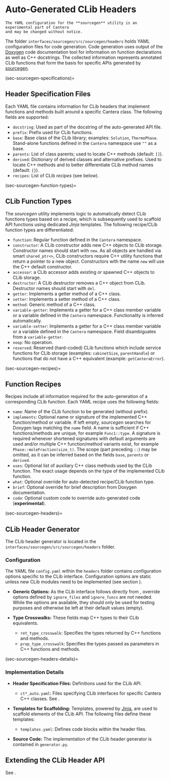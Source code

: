 # Auto-Generated CLib Headers

```{caution}
The YAML configuration for the **sourcegen** utility is an experimental part of Cantera
and may be changed without notice.
```

The folder `interfaces/sourcegen/src/sourcegen/headers` holds YAML configuration files
for code generation. Code generation uses output of the
[Doxygen](https://www.doxygen.org) code documentation tool for information on function
declarations as well as C++ docstrings. The collected information
represents annotated CLib functions that form the basis for specific APIs generated by
[sourcegen](sourcegen).

(sec-sourcegen-specifications)=
## Header Specification Files

Each YAML file contains information for CLib headers that implement functions and
methods built around a specific Cantera class. The following fields are supported:

- `docstring`: Used as part of the docstring of the auto-generated API file.
- `prefix`: Prefix used for CLib functions.
- `base`: Base class of the CLib library; examples: `Solution`, `ThermoPhase`.
    Stand-alone functions defined in the `Cantera` namespace use `""` as a base.
- `parents`: List of class parents; used to locate C++ methods (default: `[]`).
- `derived`: Dictionary of derived classes and alternative prefixes. Used to locate C++
    methods and to better differentiate CLib method names (default: `{}`).
- `recipes`: List of CLib *recipes* (see below).

(sec-sourcegen-function-types)=
## CLib Function Types

The *sourcegen* utility implements logic to automatically detect CLib functions types
based on a recipe, which is subsequently used to scaffold API functions using dedicated
*Jinja* templates. The following recipe/CLib function types are differentiated:

- `function`: Regular function defined in the `Cantera` namespace.
- `constructor`: A CLib constructor adds new C++ objects to CLib storage. Constructor
    names should start with `new`. As all objects are handled via smart `shared_ptr<>`,
    CLib constructors require C++ utility functions that return a pointer to a new
    object. Constructors with the name `new` will use the C++ default constructor.
- `accessor`: a CLib accessor adds existing or spawned C++ objects to CLib storage.
- `destructor`: A CLib destructor removes a C++ object from CLib. Destructor names
    should start with `del`.
- `getter`: Implements a getter method of a C++ class.
- `setter`: Implements a setter method of a C++ class.
- `method`: Generic method of a C++ class.
- `variable-getter`: Implements a getter for a C++ class member variable or a variable
    defined in the `Cantera` namespace. Functionality is inferred automatically.
- `variable-setter`: Implements a getter for a C++ class member variable or a variable
    defined in the `Cantera` namespace. Field disambiguates from a `variable-getter`.
- `noop`: No operation.
- `reserved`: Reserved (hard-coded) CLib functions which include service functions for
    CLib storage (examples: `cabinetSize`, `parentHandle`) or functions that do not have
    a C++ equivalent (example: `getCanteraError`).

(sec-sourcegen-recipes)=
## Function Recipes

Recipes include all information required for the auto-generation of a corresponding
CLib function. Each YAML recipe uses the following fields:

- `name`: Name of the CLib function to be generated (without prefix).
- `implements`: Optional name or signature of the implemented C++ function/method or
    variable. If left empty, *sourcegen* searches for Doxygen tags matching the `name`
    field. A name is sufficient if C++ functions/methods are unique, for example
    `Func1::type`. A signature is required whenever shortened signatures with default
    arguments are used and/or multiple C++ function/method variants exist, for example
    `Phase::moleFraction(size_t)`. The scope (part preceding `::`) may be omitted, as
    it can be inferred based on the fields `base`, `parents` or `derived`.
- `uses`: Optional list of auxiliary C++ class methods used by the CLib function. The
    exact usage depends on the type of the implemented CLib function.
- `what`: Optional override for auto-detected recipe/CLib function type.
- `brief`: Optional override for brief description from Doxygen documentation.
- `code`: Optional custom code to override auto-generated code (**experimental**).

(sec-sourcegen-headers)=
## CLib Header Generator

The CLib header generator is located in the `interfaces/sourcegen/src/sourcegen/headers`
folder.

### Configuration

The YAML file `config.yaml` within the `headers` folder contains configuration options
specific to the CLib interface. Configuration options are static unless new CLib
modules need to be implemented (see section [](sec-sourcegen-clib-extend)).

- **Generic Options:** As the CLib interface follows directly from
  [](sec-sourcegen-specifications), override options defined by `ignore_files` and
  `ignore_funcs` are not needed. While the options are available, they should only be
  used for testing purposes and otherwise be left at their default values (empty).

- **Type Crosswalks:** These fields map C++ types to their CLib equivalents.

    - `ret_type_crosswalk`: Specifies the types returned by C++ functions and methods.
    - `prop_type_crosswalk`: Specifies the types passed as parameters in C++ functions
      and methods.

(sec-sourcegen-headers-details)=
### Implementation Details

- **Header Specification Files:** Definitions used for the CLib API.

    - `ct*_auto.yaml`: Files specifying CLib interfaces for specific Cantera C++
      classes. See [](sec-sourcegen-specifications).

- **Templates for Scaffolding:** Templates, powered by
  [Jinja](https://jinja.palletsprojects.com), are used to scaffold elements of the CLib
  API. The following files define these templates:

    - `templates.yaml`: Defines code blocks within the header files.

- **Source Code:** The implementation of the CLib header generator is contained in
  `generator.py`.

## Extending the CLib Header API

See [](sec-sourcegen-clib-extend).
